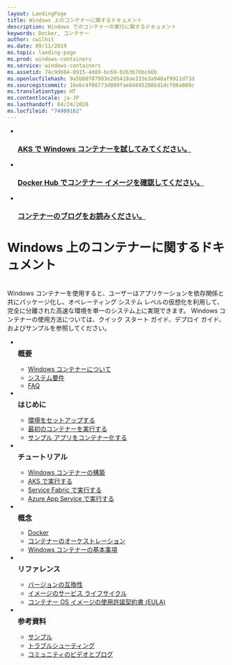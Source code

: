 ```yaml
---
layout: LandingPage
title: Windows 上のコンテナーに関するドキュメント
description: Windows でのコンテナーの実行に関するドキュメント
keywords: Docker, コンテナー
author: cwilhit
ms.date: 09/11/2019
ms.topic: landing-page
ms.prod: windows-containers
ms.service: windows-containers
ms.assetid: 74c9d604-0915-4d89-bc69-0263b76bc66b
ms.openlocfilehash: 9a5b08f87983e285418ae333e3a948af9911d73d
ms.sourcegitcommit: 16ebc4f00773d809fae84845208bd1dcf08a889c
ms.translationtype: HT
ms.contentlocale: ja-JP
ms.lasthandoff: 04/24/2020
ms.locfileid: "74909162"
---
```

<div id="main" class="v2">
    <ul class="cardsY panelContent featuredContent">
        <li>
            <a href="https://docs.microsoft.com/en-us/azure/aks/windows-container-cli" data-linktype="external">
                <div class="cardSize">
                    <div class="cardPadding">
                        <div class="card">
                            <div class="cardImageOuter">
                                <div class="cardImage">
                                    <img src="media/logo_kubernetes.svg" alt="" data-linktype="relative-path">
                                </div>
                            </div>
                            <div class="cardText">
                                <h3>AKS で Windows コンテナーを試してみてください。</h3>
                            </div>
                        </div>
                    </div>
                </div>
            </a>
        </li>
        <li>
            <a href="https://hub.docker.com/_/microsoft-windows-base-os-images" data-linktype="external">
                <div class="cardSize">
                    <div class="cardPadding">
                        <div class="card">
                            <div class="cardImageOuter">
                                <div class="cardImage">
                                    <img src="media/logo_docker.svg" alt="" data-linktype="relative-path">
                                </div>
                            </div>
                            <div class="cardText">
                                <h3>Docker Hub でコンテナー イメージを確認してください。</h3>
                            </div>
                        </div>
                    </div>
                </div>
            </a>
        </li>
        <li>
            <a href="https://techcommunity.microsoft.com/t5/Containers/bg-p/Containers" data-linktype="external">
                <div class="cardSize">
                    <div class="cardPadding">
                        <div class="card">
                            <div class="cardImageOuter">
                                <div class="cardImage">
                                    <img src="media/i_blog.svg" alt="" data-linktype="relative-path">
                                </div>
                            </div>
                            <div class="cardText">
                                <h3>コンテナーのブログをお読みください。</h3>
                            </div>
                        </div>
                    </div>
                </div>
            </a>
        </li>
    </ul>
    <h1>Windows 上のコンテナーに関するドキュメント</h1>
    <br/>
    <div class="abstract">Windows コンテナーを使用すると、ユーザーはアプリケーションを依存関係と共にパッケージ化し、オペレーティング システム レベルの仮想化を利用して、完全に分離された高速な環境を単一のシステム上に実現できます。 Windows コンテナーの使用方法については、クイック スタート ガイド、デプロイ ガイド、およびサンプルを参照してください。</div>
    <ul class="cardsW panelContent featuredContent">
        <li>
            <div class="cardSize">
                <div class="cardPadding">
                    <div class="card">
                        <div class="cardImageOuter">
                            <div class="cardImage bgdAccent1">
                                <img src="media/virtualization-containers-about.svg" alt="" data-linktype="relative-path">
                            </div>
                        </div>
                        <div class="cardText">
                            <h3 style="margin: 8px 0 2px 0;">概要</h3>
                            <ul>
                                <li><a href="/en-us/virtualization/windowscontainers/about/index" data-linktype="absolute-path">Windows コンテナーについて</a></li>
                                <li><a href="/en-us/virtualization/windowscontainers/deploy-containers/system-requirements" data-linktype="absolute-path">システム要件</a></li>
                                <li><a href="/en-us/virtualization/windowscontainers/about/faq" data-linktype="absolute-path">FAQ</a></li>
                            </ul>
                        </div>
                    </div>
                </div>
            </div>
        </li>
        <li>
            <div class="cardSize">
                <div class="cardPadding">
                    <div class="card">
                        <div class="cardImageOuter">
                            <div class="cardImage bgdAccent1">
                                <img src="media/virtualization-containers-quick-start.svg" alt="" data-linktype="relative-path">
                            </div>
                        </div>
                        <div class="cardText">
                            <h3 style="margin: 8px 0 2px 0;">はじめに</h3>
                            <ul>
                                <li><a href="/en-us/virtualization/windowscontainers/quick-start/set-up-environment" data-linktype="external">環境をセットアップする</a></li>
                                <li><a href="/en-us/virtualization/windowscontainers/quick-start/run-your-first-container" data-linktype="external">最初のコンテナーを実行する</a></li>
                                <li><a href="/en-us/virtualization/windowscontainers/quick-start/building-sample-app" data-linktype="external">サンプル アプリをコンテナー化する</a></li>
                            </ul>
                        </div>
                    </div>
                </div>
            </div>
        </li>
        <li>
            <div class="cardSize">
                <div class="cardPadding">
                    <div class="card">
                        <div class="cardImageOuter">
                            <div class="cardImage bgdAccent1">
                                <img src="media/container-tutorials.svg" alt="" data-linktype="relative-path">
                            </div>
                        </div>
                        <div class="cardText">
                            <h3 style="margin: 8px 0 2px 0;">チュートリアル</h3>
                            <ul>
                                <li><a href="/en-us/virtualization/windowscontainers/manage-docker/manage-windows-dockerfile" data-linktype="external">Windows コンテナーの構築</a></li>
                                <li><a href="/azure/aks/windows-container-cli" data-linktype="external">AKS で実行する</a></li>
                                <li><a href="/azure/service-fabric/service-fabric-quickstart-containers" data-linktype="external">Service Fabric で実行する</a></li>
                                <li><a href="/azure/app-service/app-service-web-get-started-windows-container" data-linktype="external">Azure App Service で実行する</a></li>
                            </ul>
                        </div>
                    </div>
                </div>
            </div>
        </li>
        <li>
            <div class="cardSize">
                <div class="cardPadding">
                    <div class="card">
                        <div class="cardImageOuter">
                            <div class="cardImage bgdAccent1">
                                <img src="media/virtualization-containers-management-tools.svg" alt="" data-linktype="relative-path">
                            </div>
                        </div>
                        <div class="cardText">
                            <h3 style="margin: 8px 0 2px 0;">概念</h3>
                            <ul>
                                <li><a href="/en-us/virtualization/windowscontainers/manage-docker/configure-docker-daemon" data-linktype="external">Docker</a></li>
                                <li><a href="/virtualization/windowscontainers/about/overview-container-orchestrators" data-linktype="external">コンテナーのオーケストレーション</a></li>
                                <li><a href="/virtualization/windowscontainers/manage-containers/container-base-images" data-linktype="external">Windows コンテナーの基本事項</a></li>
                            </ul>
                        </div>
                    </div>
                </div>
            </div>
        </li>
        <li>
            <div class="cardSize">
                <div class="cardPadding">
                    <div class="card">
                        <div class="cardImageOuter">
                            <div class="cardImage bgdAccent1">
                                <img src="media/container-reference.svg" alt="" data-linktype="relative-path">
                            </div>
                        </div>
                        <div class="cardText">
                            <h3 style="margin: 8px 0 2px 0;">リファレンス</h3>
                            <ul>
                                <li><a href="/en-us/virtualization/windowscontainers/deploy-containers/version-compatibility" data-linktype="external">バージョンの互換性</a></li>
                                <li><a href="/en-us/virtualization/windowscontainers/deploy-containers/base-image-lifecycle" data-linktype="external">イメージのサービス ライフサイクル</a></li>
                                <li><a href="/en-us/virtualization/windowscontainers/images-eula" data-linktype="external">コンテナー OS イメージの使用許諾契約書 (EULA)</a></li>
                            </ul>
                        </div>
                    </div>
                </div>
            </div>
        </li>
        <li>
            <div class="cardSize">
                <div class="cardPadding">
                    <div class="card">
                        <div class="cardImageOuter">
                            <div class="cardImage bgdAccent1">
                                <img src="media/virtualization-containers-community.svg" alt="" data-linktype="relative-path">
                            </div>
                        </div>
                        <div class="cardText">
                            <h3 style="margin: 8px 0 2px 0;">参考資料</h3>
                            <ul>
                                <li><a href="/en-us/virtualization/windowscontainers/samples" data-linktype="external">サンプル</a></li>
                                <li><a href="/en-us/virtualization/windowscontainers/troubleshooting" data-linktype="external">トラブルシューティング</a></li>
                                <li><a href="/en-us/virtualization/windowscontainers/communitylinks" data-linktype="external">コミュニティのビデオとブログ</a></li>
                            </ul>
                        </div>
                    </div>
                </div>
            </div>
        </li>
    </ul>
</div>